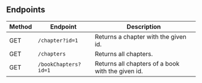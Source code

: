## Endpoints

| Method | Endpoint             | Description                                       |
| ------ | -------------------- | ------------------------------------------------- |
| GET    | `/chapter?id=1`      | Returns a chapter with the given id.              |
| GET    | `/chapters`          | Returns all chapters.                             |
| GET    | `/bookChapters?id=1` | Returns all chapters of a book with the given id. |
